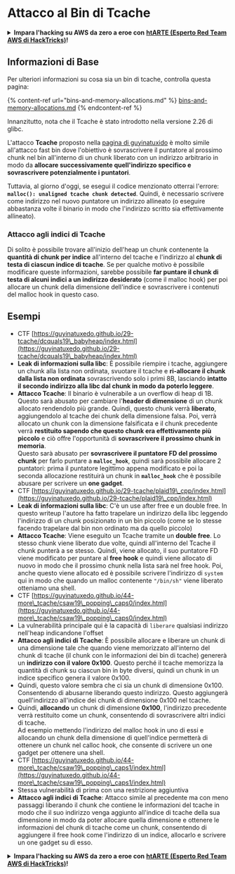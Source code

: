 # Attacco al Bin di Tcache

<details>

<summary><strong>Impara l'hacking su AWS da zero a eroe con</strong> <a href="https://training.hacktricks.xyz/courses/arte"><strong>htARTE (Esperto Red Team AWS di HackTricks)</strong></a><strong>!</strong></summary>

Altri modi per supportare HackTricks:

* Se vuoi vedere la **tua azienda pubblicizzata su HackTricks** o **scaricare HackTricks in PDF** Controlla i [**PIANI DI ABBONAMENTO**](https://github.com/sponsors/carlospolop)!
* Ottieni il [**merchandising ufficiale di PEASS & HackTricks**](https://peass.creator-spring.com)
* Scopri [**La Famiglia PEASS**](https://opensea.io/collection/the-peass-family), la nostra collezione di [**NFT esclusivi**](https://opensea.io/collection/the-peass-family)
* **Unisciti al** 💬 [**gruppo Discord**](https://discord.gg/hRep4RUj7f) o al [**gruppo telegram**](https://t.me/peass) o **seguici** su **Twitter** 🐦 [**@hacktricks\_live**](https://twitter.com/hacktricks\_live)**.**
* **Condividi i tuoi trucchi di hacking inviando PR ai** [**HackTricks**](https://github.com/carlospolop/hacktricks) e [**HackTricks Cloud**](https://github.com/carlospolop/hacktricks-cloud) repository di Github.

</details>

## Informazioni di Base

Per ulteriori informazioni su cosa sia un bin di tcache, controlla questa pagina:

{% content-ref url="bins-and-memory-allocations.md" %}
[bins-and-memory-allocations.md](bins-and-memory-allocations.md)
{% endcontent-ref %}

Innanzitutto, nota che il Tcache è stato introdotto nella versione 2.26 di glibc.

L'attacco **Tcache** proposto nella [pagina di guyinatuxido](https://guyinatuxedo.github.io/29-tcache/tcache\_explanation/index.html) è molto simile all'attacco fast bin dove l'obiettivo è sovrascrivere il puntatore al prossimo chunk nel bin all'interno di un chunk liberato con un indirizzo arbitrario in modo da **allocare successivamente quell'indirizzo specifico e sovrascrivere potenzialmente i puntatori**.

Tuttavia, al giorno d'oggi, se esegui il codice menzionato otterrai l'errore: **`malloc(): unaligned tcache chunk detected`**. Quindi, è necessario scrivere come indirizzo nel nuovo puntatore un indirizzo allineato (o eseguire abbastanza volte il binario in modo che l'indirizzo scritto sia effettivamente allineato).

### Attacco agli indici di Tcache

Di solito è possibile trovare all'inizio dell'heap un chunk contenente la **quantità di chunk per indice** all'interno del tcache e l'indirizzo al **chunk di testa di ciascun indice di tcache**. Se per qualche motivo è possibile modificare queste informazioni, sarebbe possibile **far puntare il chunk di testa di alcuni indici a un indirizzo desiderato** (come il malloc hook) per poi allocare un chunk della dimensione dell'indice e sovrascrivere i contenuti del malloc hook in questo caso.

## Esempi

* CTF [https://guyinatuxedo.github.io/29-tcache/dcquals19\_babyheap/index.html](https://guyinatuxedo.github.io/29-tcache/dcquals19\_babyheap/index.html)
* **Leak di informazioni sulla libc**: È possibile riempire i tcache, aggiungere un chunk alla lista non ordinata, svuotare il tcache e **ri-allocare il chunk dalla lista non ordinata** sovrascrivendo solo i primi 8B, lasciando **intatto il secondo indirizzo alla libc dal chunk in modo da poterlo leggere**.
* **Attacco Tcache**: Il binario è vulnerabile a un overflow di heap di 1B. Questo sarà abusato per cambiare l'**header di dimensione** di un chunk allocato rendendolo più grande. Quindi, questo chunk verrà **liberato**, aggiungendolo al tcache dei chunk della dimensione falsa. Poi, verrà allocato un chunk con la dimensione falsificata e il chunk precedente verrà **restituito sapendo che questo chunk era effettivamente più piccolo** e ciò offre l'opportunità di **sovrascrivere il prossimo chunk in memoria**.\
Questo sarà abusato per **sovrascrivere il puntatore FD del prossimo chunk** per farlo puntare a **`malloc_hook`**, quindi sarà possibile allocare 2 puntatori: prima il puntatore legittimo appena modificato e poi la seconda allocazione restituirà un chunk in **`malloc_hook`** che è possibile abusare per scrivere un **one gadget**.
* CTF [https://guyinatuxedo.github.io/29-tcache/plaid19\_cpp/index.html](https://guyinatuxedo.github.io/29-tcache/plaid19\_cpp/index.html)
* **Leak di informazioni sulla libc**: C'è un use after free e un double free. In questo writeup l'autore ha fatto trapelare un indirizzo della libc leggendo l'indirizzo di un chunk posizionato in un bin piccolo (come se lo stesse facendo trapelare dal bin non ordinato ma da quello piccolo)
* **Attacco Tcache**: Viene eseguito un Tcache tramite un **double free**. Lo stesso chunk viene liberato due volte, quindi all'interno del Tcache il chunk punterà a se stesso. Quindi, viene allocato, il suo puntatore FD viene modificato per puntare al **free hook** e quindi viene allocato di nuovo in modo che il prossimo chunk nella lista sarà nel free hook. Poi, anche questo viene allocato ed è possibile scrivere l'indirizzo di `system` qui in modo che quando un malloc contenente `"/bin/sh"` viene liberato otteniamo una shell.
* CTF [https://guyinatuxedo.github.io/44-more\_tcache/csaw19\_popping\_caps0/index.html](https://guyinatuxedo.github.io/44-more\_tcache/csaw19\_popping\_caps0/index.html)
* La vulnerabilità principale qui è la capacità di `liberare` qualsiasi indirizzo nell'heap indicandone l'offset
* **Attacco agli indici di Tcache**: È possibile allocare e liberare un chunk di una dimensione tale che quando viene memorizzato all'interno del chunk di tcache (il chunk con le informazioni dei bin di tcache) genererà un **indirizzo con il valore 0x100**. Questo perché il tcache memorizza la quantità di chunk su ciascun bin in byte diversi, quindi un chunk in un indice specifico genera il valore 0x100.
* Quindi, questo valore sembra che ci sia un chunk di dimensione 0x100. Consentendo di abusarne liberando questo indirizzo. Questo aggiungerà quell'indirizzo all'indice dei chunk di dimensione 0x100 nel tcache.
* Quindi, **allocando** un chunk di dimensione **0x100**, l'indirizzo precedente verrà restituito come un chunk, consentendo di sovrascrivere altri indici di tcache.\
Ad esempio mettendo l'indirizzo del malloc hook in uno di essi e allocando un chunk della dimensione di quell'indice permetterà di ottenere un chunk nel calloc hook, che consente di scrivere un one gadget per ottenere una shell.
* CTF [https://guyinatuxedo.github.io/44-more\_tcache/csaw19\_popping\_caps1/index.html](https://guyinatuxedo.github.io/44-more\_tcache/csaw19\_popping\_caps1/index.html)
* Stessa vulnerabilità di prima con una restrizione aggiuntiva
* **Attacco agli indici di Tcache**: Attacco simile al precedente ma con meno passaggi liberando il chunk che contiene le informazioni del tcache in modo che il suo indirizzo venga aggiunto all'indice di tcache della sua dimensione in modo da poter allocare quella dimensione e ottenere le informazioni del chunk di tcache come un chunk, consentendo di aggiungere il free hook come l'indirizzo di un indice, allocarlo e scrivere un one gadget su di esso.

<details>

<summary><strong>Impara l'hacking su AWS da zero a eroe con</strong> <a href="https://training.hacktricks.xyz/courses/arte"><strong>htARTE (Esperto Red Team AWS di HackTricks)</strong></a><strong>!</strong></summary>

Altri modi per supportare HackTricks:

* Se vuoi vedere la **tua azienda pubblicizzata su HackTricks** o **scaricare HackTricks in PDF** Controlla i [**PIANI DI ABBONAMENTO**](https://github.com/sponsors/carlospolop)!
* Ottieni il [**merchandising ufficiale di PEASS & HackTricks**](https://peass.creator-spring.com)
* Scopri [**La Famiglia PEASS**](https://opensea.io/collection/the-peass-family), la nostra collezione di [**NFT esclusivi**](https://opensea.io/collection/the-peass-family)
* **Unisciti al** 💬 [**gruppo Discord**](https://discord.gg/hRep4RUj7f) o al [**gruppo telegram**](https://t.me/peass) o **seguici** su **Twitter** 🐦 [**@hacktricks\_live**](https://twitter.com/hacktricks\_live)**.**
* **Condividi i tuoi trucchi di hacking inviando PR ai** [**HackTricks**](https://github.com/carlospolop/hacktricks) e [**HackTricks Cloud**](https://github.com/carlospolop/hacktricks-cloud) repository di Github.

</details>
